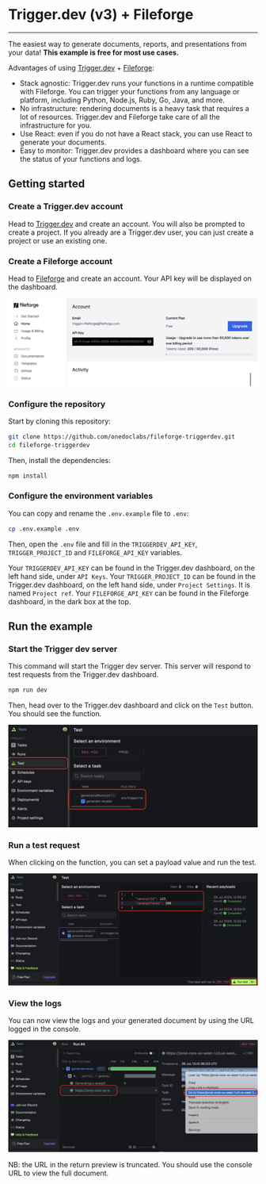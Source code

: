# Trigger.dev (v3) + Fileforge

---

The easiest way to generate documents, reports, and presentations from your data!
**This example is free for most use cases.**

Advantages of using [Trigger.dev](https://trigger.dev) + [Fileforge](https://fileforge.com):

- Stack agnostic: Trigger.dev runs your functions in a runtime compatible with Fileforge. You can trigger your functions from any language or platform, including Python, Node.js, Ruby, Go, Java, and more.
- No infrastructure: rendering documents is a heavy task that requires a lot of resources. Trigger.dev and Fileforge take care of all the infrastructure for you.
- Use React: even if you do not have a React stack, you can use React to generate your documents.
- Easy to monitor: Trigger.dev provides a dashboard where you can see the status of your functions and logs.

## Getting started

### Create a Trigger.dev account

Head to [Trigger.dev](https://trigger.dev) and create an account. You will also be prompted to create a project. If you already are a Trigger.dev user, you can just create a project or use an existing one.

### Create a Fileforge account

Head to [Fileforge](https://fileforge.com) and create an account. Your API key will be displayed on the dashboard.

![Fileforge dashboard](/images/fileforge-dashboard.jpg)

### Configure the repository

Start by cloning this repository:

```bash
git clone https://github.com/onedoclabs/fileforge-triggerdev.git
cd fileforge-triggerdev
```

Then, install the dependencies:

```bash
npm install
```

### Configure the environment variables

You can copy and rename the `.env.example` file to `.env`:

```bash
cp .env.example .env
```

Then, open the `.env` file and fill in the `TRIGGERDEV_API_KEY`, `TRIGGER_PROJECT_ID` and `FILEFORGE_API_KEY` variables.

Your `TRIGGERDEV_API_KEY` can be found in the Trigger.dev dashboard, on the left hand side, under `API Keys`.
Your `TRIGGER_PROJECT_ID` can be found in the Trigger.dev dashboard, on the left hand side, under `Project Settings`. It is named `Project ref`.
Your `FILEFORGE_API_KEY` can be found in the Fileforge dashboard, in the dark box at the top.

## Run the example

### Start the Trigger dev server

This command will start the Trigger dev server. This server will respond to test requests from the Trigger.dev dashboard.

```bash
npm run dev
```

Then, head over to the Trigger.dev dashboard and click on the `Test` button. You should see the function.

![Trigger.dev test](/images/triggerdev-functions.jpg)

### Run a test request

When clicking on the function, you can set a payload value and run the test.

![Trigger.dev test run](/images/triggerdev-run.jpg)

### View the logs

You can now view the logs and your generated document by using the URL logged in the console.

![Trigger.dev URL result](/images/triggerdev-result.jpg)

NB: the URL in the return preview is truncated. You should use the console URL to view the full document.
